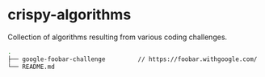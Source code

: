 # crispy-algorithms
Collection of algorithms resulting from various coding challenges.

```bash
.
├── google-foobar-challenge         // https://foobar.withgoogle.com/
└── README.md

```
